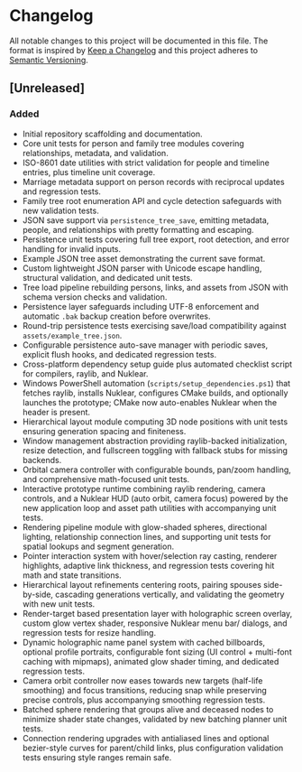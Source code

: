 # Changelog

All notable changes to this project will be documented in this file. The format is inspired by [Keep a Changelog](https://keepachangelog.com/en/1.0.0/) and this project adheres to [Semantic Versioning](https://semver.org/spec/v2.0.0.html).

## [Unreleased]

### Added

- Initial repository scaffolding and documentation.
- Core unit tests for person and family tree modules covering relationships, metadata, and validation.
- ISO-8601 date utilities with strict validation for people and timeline entries, plus timeline unit coverage.
- Marriage metadata support on person records with reciprocal updates and regression tests.
- Family tree root enumeration API and cycle detection safeguards with new validation tests.
- JSON save support via `persistence_tree_save`, emitting metadata, people, and relationships with pretty formatting and escaping.
- Persistence unit tests covering full tree export, root detection, and error handling for invalid inputs.
- Example JSON tree asset demonstrating the current save format.
- Custom lightweight JSON parser with Unicode escape handling, structural validation, and dedicated unit tests.
- Tree load pipeline rebuilding persons, links, and assets from JSON with schema version checks and validation.
- Persistence layer safeguards including UTF-8 enforcement and automatic `.bak` backup creation before overwrites.
- Round-trip persistence tests exercising save/load compatibility against `assets/example_tree.json`.
- Configurable persistence auto-save manager with periodic saves, explicit flush hooks, and dedicated regression tests.
- Cross-platform dependency setup guide plus automated checklist script for compilers, raylib, and Nuklear.
- Windows PowerShell automation (`scripts/setup_dependencies.ps1`) that fetches raylib, installs Nuklear, configures CMake builds, and optionally launches the prototype; CMake now auto-enables Nuklear when the header is present.
- Hierarchical layout module computing 3D node positions with unit tests ensuring generation spacing and finiteness.
- Window management abstraction providing raylib-backed initialization, resize detection, and fullscreen toggling with fallback stubs for missing backends.
- Orbital camera controller with configurable bounds, pan/zoom handling, and comprehensive math-focused unit tests.
- Interactive prototype runtime combining raylib rendering, camera controls, and a Nuklear HUD (auto orbit, camera focus) powered by the new application loop and asset path utilities with accompanying unit tests.
- Rendering pipeline module with glow-shaded spheres, directional lighting, relationship connection lines, and supporting unit tests for spatial lookups and segment generation.
- Pointer interaction system with hover/selection ray casting, renderer highlights, adaptive link thickness, and regression tests covering hit math and state transitions.
- Hierarchical layout refinements centering roots, pairing spouses side-by-side, cascading generations vertically, and validating the geometry with new unit tests.
- Render-target based presentation layer with holographic screen overlay, custom glow vertex shader, responsive Nuklear menu bar/ dialogs, and regression tests for resize handling.
- Dynamic holographic name panel system with cached billboards, optional profile portraits, configurable font sizing (UI control + multi-font caching with mipmaps), animated glow shader timing, and dedicated regression tests.
- Camera orbit controller now eases towards new targets (half-life smoothing) and focus transitions, reducing snap while preserving precise controls, plus accompanying smoothing regression tests.
- Batched sphere rendering that groups alive and deceased nodes to minimize shader state changes, validated by new batching planner unit tests.
- Connection rendering upgrades with antialiased lines and optional bezier-style curves for parent/child links, plus
  configuration validation tests ensuring style ranges remain safe.
